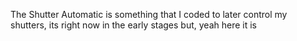 The Shutter Automatic is something that I coded to later control my shutters,
its right now in the early stages but, yeah here it is
